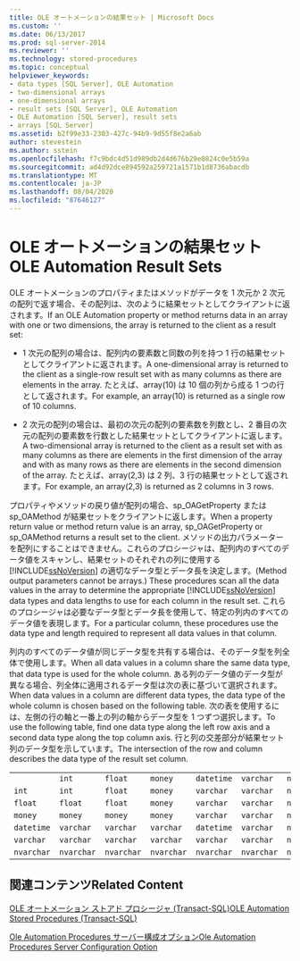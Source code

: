 ```yaml
---
title: OLE オートメーションの結果セット | Microsoft Docs
ms.custom: ''
ms.date: 06/13/2017
ms.prod: sql-server-2014
ms.reviewer: ''
ms.technology: stored-procedures
ms.topic: conceptual
helpviewer_keywords:
- data types [SQL Server], OLE Automation
- two-dimensional arrays
- one-dimensional arrays
- result sets [SQL Server], OLE Automation
- OLE Automation [SQL Server], result sets
- arrays [SQL Server]
ms.assetid: b2f99e33-2303-427c-94b9-9d55f8e2a6ab
author: stevestein
ms.author: sstein
ms.openlocfilehash: f7c9bdc4d51d989db2d4d676b29e0824c0e5b59a
ms.sourcegitcommit: ad4d92dce894592a259721a1571b1d8736abacdb
ms.translationtype: MT
ms.contentlocale: ja-JP
ms.lasthandoff: 08/04/2020
ms.locfileid: "87646127"
---
```

# <a name="ole-automation-result-sets"></a><span data-ttu-id="9326b-102">OLE オートメーションの結果セット</span><span class="sxs-lookup"><span data-stu-id="9326b-102">OLE Automation Result Sets</span></span>
  <span data-ttu-id="9326b-103">OLE オートメーションのプロパティまたはメソッドがデータを 1 次元か 2 次元の配列で返す場合、その配列は、次のように結果セットとしてクライアントに返されます。</span><span class="sxs-lookup"><span data-stu-id="9326b-103">If an OLE Automation property or method returns data in an array with one or two dimensions, the array is returned to the client as a result set:</span></span>  
  
-   <span data-ttu-id="9326b-104">1 次元の配列の場合は、配列内の要素数と同数の列を持つ 1 行の結果セットとしてクライアントに返されます。</span><span class="sxs-lookup"><span data-stu-id="9326b-104">A one-dimensional array is returned to the client as a single-row result set with as many columns as there are elements in the array.</span></span> <span data-ttu-id="9326b-105">たとえば、array(10) は 10 個の列から成る 1 つの行として返されます。</span><span class="sxs-lookup"><span data-stu-id="9326b-105">For example, an array(10) is returned as a single row of 10 columns.</span></span>  
  
-   <span data-ttu-id="9326b-106">2 次元の配列の場合は、最初の次元の配列の要素数を列数とし、2 番目の次元の配列の要素数を行数とした結果セットとしてクライアントに返します。</span><span class="sxs-lookup"><span data-stu-id="9326b-106">A two-dimensional array is returned to the client as a result set with as many columns as there are elements in the first dimension of the array and with as many rows as there are elements in the second dimension of the array.</span></span> <span data-ttu-id="9326b-107">たとえば、array(2,3) は 2 列、3 行の結果セットとして返されます。</span><span class="sxs-lookup"><span data-stu-id="9326b-107">For example, an array(2,3) is returned as 2 columns in 3 rows.</span></span>  
  
 <span data-ttu-id="9326b-108">プロパティやメソッドの戻り値が配列の場合、sp_OAGetProperty または sp_OAMethod が結果セットをクライアントに返します。</span><span class="sxs-lookup"><span data-stu-id="9326b-108">When a property return value or method return value is an array, sp_OAGetProperty or sp_OAMethod returns a result set to the client.</span></span> <span data-ttu-id="9326b-109">メソッドの出力パラメーターを配列にすることはできません。これらのプロシージャは、配列内のすべてのデータ値をスキャンし、結果セットのそれぞれの列に使用する [!INCLUDE[ssNoVersion](../../includes/ssnoversion-md.md)] の適切なデータ型とデータ長を決定します。</span><span class="sxs-lookup"><span data-stu-id="9326b-109">(Method output parameters cannot be arrays.) These procedures scan all the data values in the array to determine the appropriate [!INCLUDE[ssNoVersion](../../includes/ssnoversion-md.md)] data types and data lengths to use for each column in the result set.</span></span> <span data-ttu-id="9326b-110">これらのプロシージャは必要なデータ型とデータ長を使用して、特定の列内のすべてのデータ値を表現します。</span><span class="sxs-lookup"><span data-stu-id="9326b-110">For a particular column, these procedures use the data type and length required to represent all data values in that column.</span></span>  
  
 <span data-ttu-id="9326b-111">列内のすべてのデータ値が同じデータ型を共有する場合は、そのデータ型を列全体で使用します。</span><span class="sxs-lookup"><span data-stu-id="9326b-111">When all data values in a column share the same data type, that data type is used for the whole column.</span></span> <span data-ttu-id="9326b-112">ある列のデータ値のデータ型が異なる場合、列全体に適用されるデータ型は次の表に基づいて選択されます。</span><span class="sxs-lookup"><span data-stu-id="9326b-112">When data values in a column are different data types, the data type of the whole column is chosen based on the following table.</span></span> <span data-ttu-id="9326b-113">次の表を使用するには、左側の行の軸と一番上の列の軸からデータ型を 1 つずつ選択します。</span><span class="sxs-lookup"><span data-stu-id="9326b-113">To use the following table, find one data type along the left row axis and a second data type along the top column axis.</span></span> <span data-ttu-id="9326b-114">行と列の交差部分が結果セット列のデータ型を示しています。</span><span class="sxs-lookup"><span data-stu-id="9326b-114">The intersection of the row and column describes the data type of the result set column.</span></span>  
  
||||||||  
|-|-|-|-|-|-|-|  
||`int`|`float`|`money`|`datetime`|`varchar`|`nvarchar`|  
|`int`|`int`|`float`|`money`|`varchar`|`varchar`|`nvarchar`|  
|`float`|`float`|`float`|`money`|`varchar`|`varchar`|`nvarchar`|  
|`money`|`money`|`money`|`money`|`varchar`|`varchar`|`nvarchar`|  
|`datetime`|`varchar`|`varchar`|`varchar`|`datetime`|`varchar`|`nvarchar`|  
|`varchar`|`varchar`|`varchar`|`varchar`|`varchar`|`varchar`|`nvarchar`|  
|`nvarchar`|`nvarchar`|`nvarchar`|`nvarchar`|`nvarchar`|`nvarchar`|`nvarchar`|  
  
## <a name="related-content"></a><span data-ttu-id="9326b-115">関連コンテンツ</span><span class="sxs-lookup"><span data-stu-id="9326b-115">Related Content</span></span>  
 [<span data-ttu-id="9326b-116">OLE オートメーション ストアド プロシージャ &#40;Transact-SQL&#41;</span><span class="sxs-lookup"><span data-stu-id="9326b-116">OLE Automation Stored Procedures &#40;Transact-SQL&#41;</span></span>](/sql/relational-databases/system-stored-procedures/ole-automation-stored-procedures-transact-sql)  
  
 [<span data-ttu-id="9326b-117">Ole Automation Procedures サーバー構成オプション</span><span class="sxs-lookup"><span data-stu-id="9326b-117">Ole Automation Procedures Server Configuration Option</span></span>](../../database-engine/configure-windows/ole-automation-procedures-server-configuration-option.md)  
  
  
